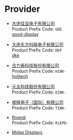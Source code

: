 # Provider

- [大连佳显电子有限公司](https://good-display.com)
  <br>Product Prefix Code: `GDE`
  <br>[good-display](good-display)

- [大连东方科脉电子有限公司](https://china-epaper.com)
  <br>Product Prefix Code: `DEP`
  <br>[dke](dke)

- [合力泰科技股份有限公司](http://www.holitech.net)
  <br>Product Prefix Code: `HINK-`
  <br>[holitech](holitech)

- [元太科技股份有限公司](https://www.eink.com)
  <br>Product Prefix Code: `EINK-`

- [盛辉电子（国际）有限公司](http://www.lcdmaker.com)
  <br>Product Prefix Code: `TINK-`

- [Riverdi](https://riverdi.com)
  <br>Product Prefix Code: `RiEPD-`

- [Midas Displays](https://www.midasdisplays.com)
